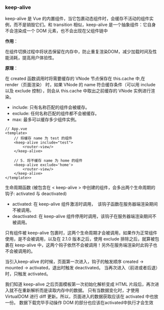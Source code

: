 
### keep-alive

keep-alive 是 Vue 的内置组件，当它包裹动态组件时，会缓存不活动的组件实例，而不是销毁它们。和 transition 相似，keep-alive 是一个抽象组件：它自身不会渲染成一个 DOM 元素，也不会出现在父组件链中

**作用**： 

在组件切换过程中将状态保留在内存中，防止重复渲染DOM，减少加载时间及性能消耗，提高用户体验性。

**原理**： 

在 created 函数调用时将需要缓存的 VNode 节点保存在 this.cache 中,在 render（页面渲染） 时，如果 VNode 的 name 符合缓存条件（可以用 include 以及 exclude 控制），则会从 this.cache 中取出之前缓存的 VNode 实例进行渲染。

* include: 只有名称匹配的组件会被缓存。
* exclude: 任何名称匹配的组件都不会被缓存。
* max: 最多可以缓存多少组件实例。

```vue
// App.vue
<template>
    // 将缓存 name 为 test 的组件
    <keep-alive include="test">
        <router-view/>
    </keep-alive>
    	
    // 5. 将不缓存 name 为 home 的组件
    <keep-alive exclude='home'>
        <router-view/>
    </keep-alive>
</template>>
```

生命周期函数 (被包含在 < keep-alive > 中创建的组件，会多出两个生命周期的钩子: activated 与 deactivated)

* activated: 在 keep-alive 组件激活时调用， 该钩子函数在服务器端渲染期间不被调用。
* deactivated: 在 keep-alive 组件停用时调用，该钩子在服务器端渲染期间不被调用。

只有组件被 keep-alive 包裹时，这两个生命周期才会被调用，如果作为正常组件使用，是不会被调用，以及在 2.1.0 版本之后，使用 exclude 排除之后，就算被包裹在 keep-alive 中，这两个钩子依然不会被调用！另外在服务端渲染时此钩子也不会被调用的。

当引入keep-alive 的时候，页面第一次进入，钩子的触发顺序 created -> mounted -> activated，退出时触发 deactivated。
当再次进入（前进或者后退）时，只触发 activated。

我们知道 keep-alive 之后页面模板第一次初始化解析变成 HTML 片段后，再次进入就不在重新解析而是读取内存中的数据。
只有当数据变化时，才使用 VirtualDOM 进行 diff 更新。所以，页面进入的数据获取应该在 activated 中也放一份。
数据下载完毕手动操作 DOM 的部分也应该在activated中执行才会生效
